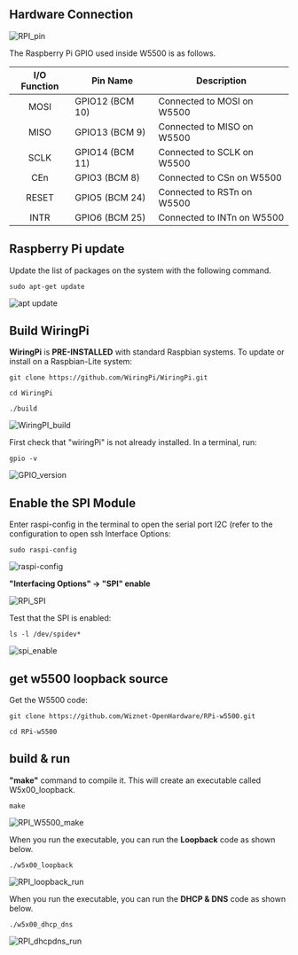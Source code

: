 ## Hardware Connection

![RPI_pin](https://github.com/Wiznet-OpenHardware/RPi-w5500/blob/main/images/SPI_ethernet/RPI_pin_2.jpg)

The Raspberry Pi GPIO used inside W5500 is as follows.

| I/O Function | Pin Name        | Description                |
| :----------: | --------------- | -------------------------- |
|     MOSI     | GPIO12 (BCM 10) | Connected to MOSI on W5500 |
|     MISO     | GPIO13 (BCM 9)  | Connected to MISO on W5500 |
|     SCLK     | GPIO14 (BCM 11) | Connected to SCLK on W5500 |
|     CEn      | GPIO3 (BCM 8)   | Connected to CSn on W5500  |
|    RESET     | GPIO5 (BCM 24)  | Connected to RSTn on W5500 |
|     INTR     | GPIO6 (BCM 25)  | Connected to INTn on W5500 |



## Raspberry Pi update

Update the list of packages on the system with the following command.

```
sudo apt-get update
```

![apt update](https://github.com/Wiznet-OpenHardware/RPi-w5500/blob/main/images/SPI_ethernet/apt%20update.jpg)



## Build WiringPi

**WiringPi** is **PRE-INSTALLED** with standard Raspbian systems. To update or install on a Raspbian-Lite system:

```
git clone https://github.com/WiringPi/WiringPi.git

cd WiringPi

./build
```

![WiringPI_build](https://github.com/Wiznet-OpenHardware/RPi-w5500/blob/main/images/SPI_ethernet/WiringPI_build.jpg)

First check that "wiringPi" is not already installed. In a terminal, run:

```
gpio -v
```

![GPIO_version](https://github.com/Wiznet-OpenHardware/RPi-w5500/blob/main/images/SPI_ethernet/GPIO_version.jpg)



## Enable the SPI Module

Enter raspi-config in the terminal to open the serial port I2C (refer to the configuration to open ssh Interface Options:

```
sudo raspi-config
```

![raspi-config](https://github.com/Wiznet-OpenHardware/RPi-w5500/blob/main/images/SPI_ethernet/raspi-config.jpg)



**"Interfacing Options" -> "SPI" enable**

![RPi_SPI](https://github.com/Wiznet-OpenHardware/RPi-w5500/blob/main/images/SPI_ethernet/RPi_SPI.jpg)



Test that the SPI is enabled:

```
ls -l /dev/spidev*
```

![spi_enable](https://github.com/Wiznet-OpenHardware/RPi-w5500/blob/main/images/SPI_ethernet/spi_enable.jpg)



## get w5500 loopback source

Get the W5500 code:

```
git clone https://github.com/Wiznet-OpenHardware/RPi-w5500.git

cd RPi-w5500
```



## build & run

**"make"** command to compile it. This will create an executable called W5x00_loopback.

```
make
```

![RPI_W5500_make](https://github.com/Wiznet-OpenHardware/RPi-w5500/blob/main/images/SPI_ethernet/RPI_W5500_make.jpg)



When you run the executable, you can run the **Loopback** code as shown below.

```
./w5x00_loopback
```

![RPI_loopback_run](https://github.com/Wiznet-OpenHardware/RPi-w5500/blob/main/images/SPI_ethernet/RPI_loopback_run.jpg)



When you run the executable, you can run the **DHCP & DNS** code as shown below.

```
./w5x00_dhcp_dns
```

![RPI_dhcpdns_run](https://github.com/Wiznet-OpenHardware/RPi-w5500/blob/main/images/SPI_ethernet/RPI_dhcpdns_run.jpg)